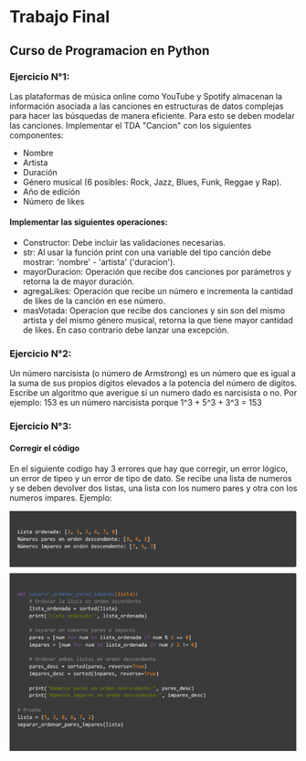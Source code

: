 # Trabajo Final

## Curso de Programacion en Python

### Ejercicio N°1:
Las plataformas de música online como YouTube y Spotify almacenan la información asociada a las canciones en
estructuras de datos complejas para hacer las búsquedas de manera eficiente. Para esto se deben modelar las
canciones. Implementar el TDA "Cancion" con los siguientes componentes:
  - Nombre
  - Artista
  - Duración
  - Género musical (6 posibles: Rock, Jazz, Blues, Funk, Reggae y Rap).
  - Año de edición
  - Número de likes
#### Implementar las siguientes operaciones:
  - Constructor: Debe incluir las validaciones necesarias.
  - str: Al usar la función print con una variable del tipo canción debe mostrar: 'nombre' - 'artista' ('duracion').
  - mayorDuracion: Operación que recibe dos canciones por parámetros y retorna la de mayor duración.
  - agregaLikes: Operación que recibe un número e incrementa la cantidad de likes de la canción en ese número.
  - masVotada: Operacion que recibe dos canciones y sin son del mismo artista y del mismo género musical, retorna
la que tiene mayor cantidad de likes. En caso contrario debe lanzar una excepción.

### Ejercicio N°2:
Un número narcisista (o número de Armstrong) es un número que es igual a la suma de sus propios dígitos
elevados a la potencia del número de dígitos. Escribe un algoritmo que averigue si un numero dado es narcisista o
no. Por ejemplo: 153 es un número narcisista porque 1^3 + 5^3 + 3^3 = 153

### Ejercicio N°3:
#### Corregir el código
En el siguiente codigo hay 3 errores que hay que corregir, un error lógico, un error de tipeo y un error de tipo de dato. Se
recibe una lista de numeros y se deben devolver dos listas, una lista con los numero pares y otra con los numeros
impares.
Ejemplo:

![Ejemplo de código](./codigoACorregir.png)
